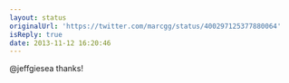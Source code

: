 ```yaml
---
layout: status
originalUrl: 'https://twitter.com/marcgg/status/400297125377880064'
isReply: true
date: 2013-11-12 16:20:46
---
```


@jeffgiesea thanks!
